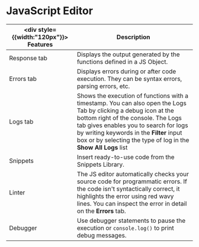 # JavaScript Editor

| <div style= {{width:"120px"}}> **Features** </div> | **Description**                                                                                                                                                                                                                                                                                                |
| -------------------------------------------------- | -------------------------------------------------------------------------------------------------------------------------------------------------------------------------------------------------------------------------------------------------------------------------------------------------------------- |
| Response tab                                       | Displays the output generated by the functions defined in a JS Object.                                                                                                                                                                                                                                         |
| Errors tab                                         | Displays errors during or after code execution. They can be syntax errors, parsing errors, etc.                                                                                                                                                                                                                |
| Logs tab                                           | Shows the execution of functions with a timestamp. You can also open the Logs Tab by clicking a debug icon at the bottom right of the console. The Logs tab gives enables you to search for logs by writing keywords in the **Filter** input box or by selecting the type of log in the **Show All Logs** list |
| Snippets                                           | Insert ready-to-use code from the Snippets Library.                                                                                                                                                                                                                                                            |
| Linter                                             | The JS editor automatically checks your source code for programmatic errors. If the code isn't syntactically correct, it highlights the error using red wavy lines. You can inspect the error in detail on the **Errors** tab.                                                                                 |
| Debugger                                           | Use debugger statements to pause the execution or `console.log()` to print debug messages.                                                                                                                                                                                                                     |
